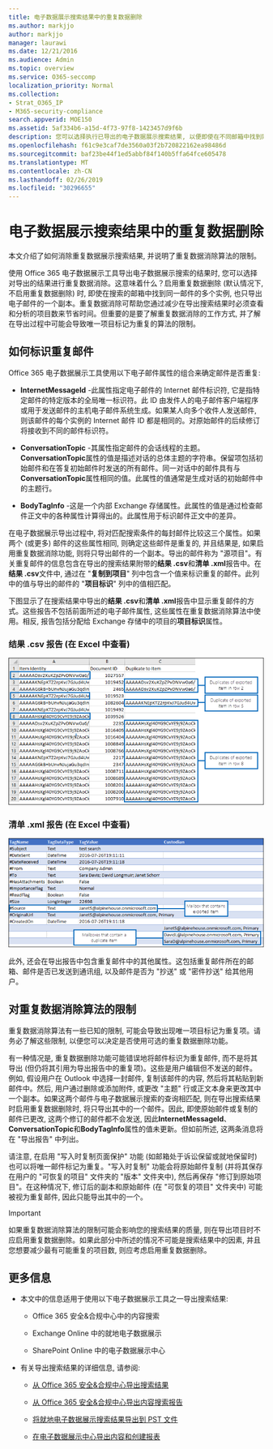 ```yaml
---
title: 电子数据展示搜索结果中的重复数据删除
ms.author: markjjo
author: markjjo
manager: laurawi
ms.date: 12/21/2016
ms.audience: Admin
ms.topic: overview
ms.service: O365-seccomp
localization_priority: Normal
ms.collection:
- Strat_O365_IP
- M365-security-compliance
search.appverid: MOE150
ms.assetid: 5af334b6-a15d-4f73-97f8-1423457d9f6b
description: 您可以选择执行已导出的电子数据展示搜索结果, 以便即使在不同邮箱中找到同一邮件的多个实例, 也只导出电子邮件的一个副本。
ms.openlocfilehash: f61c9e3caf7de3560a03f2b720822162ea98486d
ms.sourcegitcommit: baf23be44f1ed5abbf84f140b5ffa64fce605478
ms.translationtype: MT
ms.contentlocale: zh-CN
ms.lasthandoff: 02/26/2019
ms.locfileid: "30296655"
---
```

# <a name="de-duplication-in-ediscovery-search-results"></a>电子数据展示搜索结果中的重复数据删除

本文介绍了如何消除重复数据展示搜索结果, 并说明了重复数据消除算法的限制。
  
使用 Office 365 电子数据展示工具导出电子数据展示搜索的结果时, 您可以选择对导出的结果进行重复数据消除。这意味着什么？启用重复数据删除 (默认情况下, 不启用重复数据删除) 时, 即使在搜索的邮箱中找到同一邮件的多个实例, 也只导出电子邮件的一个副本。重复数据消除可帮助您通过减少在导出搜索结果时必须查看和分析的项目数来节省时间。但重要的是要了解重复数据消除的工作方式, 并了解在导出过程中可能会导致唯一项目标记为重复的算法的限制。
  
## <a name="how-duplicate-messages-are-identified"></a>如何标识重复邮件

Office 365 电子数据展示工具使用以下电子邮件属性的组合来确定邮件是否重复:
  
- **InternetMessageId** -此属性指定电子邮件的 Internet 邮件标识符, 它是指特定邮件的特定版本的全局唯一标识符。此 ID 由发件人的电子邮件客户端程序或用于发送邮件的主机电子邮件系统生成。如果某人向多个收件人发送邮件, 则该邮件的每个实例的 Internet 邮件 ID 都是相同的。对原始邮件的后续修订将接收到不同的邮件标识符。 
    
- **ConversationTopic** -其属性指定邮件的会话线程的主题。**ConversationTopic**属性的值是描述对话的总体主题的字符串。保留项包括初始邮件和在答复初始邮件时发送的所有邮件。同一对话中的邮件具有与**ConversationTopic**属性相同的值。此属性的值通常是生成对话的初始邮件中的主题行。 
    
- **BodyTagInfo** -这是一个内部 Exchange 存储属性。此属性的值是通过检查邮件正文中的各种属性计算得出的。此属性用于标识邮件正文中的差异。 
    
在电子数据展示导出过程中, 将对匹配搜索条件的每封邮件比较这三个属性。如果两个 (或更多) 邮件的这些属性相同, 则确定这些邮件是重复的, 并且结果是, 如果启用重复数据消除功能, 则将只导出邮件的一个副本。导出的邮件称为 "源项目"。有关重复邮件的信息包含在导出的搜索结果附带的**结果 .csv**和**清单 .xml**报告中。在**结果 .csv**文件中, 通过在 "**复制到项目**" 列中包含一个值来标识重复的邮件。此列中的值与导出的邮件的 "**项目标识**" 列中的值相匹配。 
  
下图显示了在搜索结果中导出的**结果 .csv**和**清单 .xml**报告中显示重复邮件的方式。这些报告不包括前面所述的电子邮件属性, 这些属性在重复数据消除算法中使用。相反, 报告包括分配给 Exchange 存储中的项目的**项目标识**属性。 
  
 ### <a name="resultscsv-report-viewed-in-excel"></a>结果 .csv 报告 (在 Excel 中查看)
  
![查看有关结果 .csv 报告中的重复项的信息](media/e3d64004-3b91-4cba-b6f3-934b46cbdcdb.png)
  
 ### <a name="manifestxml-report-viewed-in-excel"></a>清单 .xml 报告 (在 Excel 中查看)
  
![查看有关清单 .xml 报告中的重复项的信息](media/69aa4786-9883-46ff-bcae-b35e0daf4a6d.png)
  
此外, 还会在导出报告中包含重复邮件中的其他属性。这包括重复邮件所在的邮箱、邮件是否已发送到通讯组, 以及邮件是否为 "抄送" 或 "密件抄送" 给其他用户。
  
## <a name="limitations-of-the-de-duplication-algorithm"></a>对重复数据消除算法的限制

重复数据消除算法有一些已知的限制, 可能会导致出现唯一项目标记为重复项。请务必了解这些限制, 以便您可以决定是否使用可选的重复数据删除功能。
  
有一种情况是, 重复数据删除功能可能错误地将邮件标识为重复邮件, 而不是将其导出 (但仍将其引用为导出报告中的重复项)。这些是用户编辑但不发送的邮件。例如, 假设用户在 Outlook 中选择一封邮件, 复制该邮件的内容, 然后将其粘贴到新邮件中。然后, 用户通过删除或添加附件, 或更改 "主题" 行或正文本身来更改其中一个副本。如果这两个邮件与电子数据展示搜索的查询相匹配, 则在导出搜索结果时启用重复数据删除时, 将只导出其中的一个邮件。因此, 即使原始邮件或复制的邮件已更改, 这两个修订的邮件都不会发送, 因此**InternetMessageId**、 **ConversationTopic**和**BodyTagInfo**属性的值未更新。但如前所述, 这两条消息将在 "导出报告" 中列出。 
  
请注意, 在启用 "写入时复制页面保护" 功能 (如邮箱处于诉讼保留或就地保留时) 也可以将唯一邮件标记为重复。"写入时复制" 功能会将原始邮件复制 (并将其保存在用户的 "可恢复的项目" 文件夹的 "版本" 文件夹中), 然后再保存 "修订到原始项目"。在这种情况下, 修订后的副本和原始邮件 (在 "可恢复的项目" 文件夹中) 可能被视为重复邮件, 因此只能导出其中的一个。
  
> [!IMPORTANT]
> 如果重复数据消除算法的限制可能会影响您的搜索结果的质量, 则在导出项目时不应启用重复数据删除。如果此部分中所述的情况不可能是搜索结果中的因素, 并且您想要减少最有可能重复的项目数, 则应考虑启用重复数据删除。 
  
## <a name="more-information"></a>更多信息

- 本文中的信息适用于使用以下电子数据展示工具之一导出搜索结果:
    
  - Office 365 安全&amp;合规中心中的内容搜索
    
  - Exchange Online 中的就地电子数据展示
    
  - SharePoint Online 中的电子数据展示中心
    
- 有关导出搜索结果的详细信息, 请参阅:
    
  - [从 Office 365 安全&amp;合规中心导出搜索结果](export-search-results.md)
    
  - [从 Office 365 安全&amp;合规中心导出内容搜索报告](export-a-content-search-report.md)
    
  - [将就地电子数据展示搜索结果导出到 PST 文件](https://go.microsoft.com/fwlink/p/?linkid=832671)
    
  - [在电子数据展示中心导出内容和创建报表](https://support.office.com/article/7b2ea190-5f9b-4876-86e5-4440354c381a)
